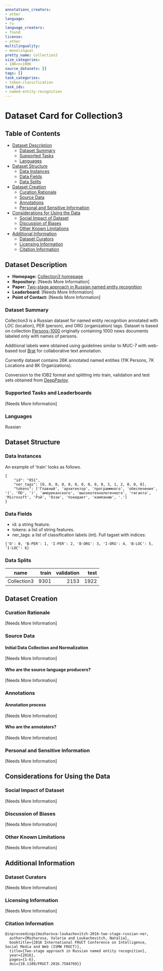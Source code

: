 ```yaml
---
annotations_creators:
- other
language:
- ru
language_creators:
- found
license:
- other
multilinguality:
- monolingual
pretty_name: Collection3
size_categories:
- 10K<n<100K
source_datasets: []
tags: []
task_categories:
- token-classification
task_ids:
- named-entity-recognition
---
```


# Dataset Card for Collection3

## Table of Contents
- [Dataset Description](#dataset-description)
  - [Dataset Summary](#dataset-summary)
  - [Supported Tasks](#supported-tasks-and-leaderboards)
  - [Languages](#languages)
- [Dataset Structure](#dataset-structure)
  - [Data Instances](#data-instances)
  - [Data Fields](#data-instances)
  - [Data Splits](#data-instances)
- [Dataset Creation](#dataset-creation)
  - [Curation Rationale](#curation-rationale)
  - [Source Data](#source-data)
  - [Annotations](#annotations)
  - [Personal and Sensitive Information](#personal-and-sensitive-information)
- [Considerations for Using the Data](#considerations-for-using-the-data)
  - [Social Impact of Dataset](#social-impact-of-dataset)
  - [Discussion of Biases](#discussion-of-biases)
  - [Other Known Limitations](#other-known-limitations)
- [Additional Information](#additional-information)
  - [Dataset Curators](#dataset-curators)
  - [Licensing Information](#licensing-information)
  - [Citation Information](#citation-information)

## Dataset Description

- **Homepage:** [Collection3 homepage](http://labinform.ru/pub/named_entities/index.htm)
- **Repository:** [Needs More Information]
- **Paper:** [Two-stage approach in Russian named entity recognition](https://ieeexplore.ieee.org/document/7584769)
- **Leaderboard:** [Needs More Information]
- **Point of Contact:** [Needs More Information]

### Dataset Summary

Collection3 is a Russian dataset for named entity recognition annotated with LOC (location), PER (person), and ORG (organization) tags. Dataset is based on collection [Persons-1000](http://ai-center.botik.ru/Airec/index.php/ru/collections/28-persons-1000) originally containing 1000 news documents labeled only with names of persons.

Additional labels were obtained using guidelines similar to MUC-7 with web-based tool [Brat](http://brat.nlplab.org/) for collaborative text annotation.

Currently dataset contains 26K annotated named entities (11K Persons, 7K Locations and 8K Organizations).

Conversion to the IOB2 format and splitting into train, validation and test sets obtained from [DeepPavlov](http://files.deeppavlov.ai/deeppavlov_data/collection3_v2.tar.gz).

### Supported Tasks and Leaderboards

[Needs More Information]

### Languages

Russian

## Dataset Structure

### Data Instances

An example of 'train' looks as follows.

```
{
    "id": "851",
    "ner_tags": [0, 0, 0, 0, 0, 0, 0, 0, 0, 0, 3, 1, 2, 0, 0, 0],
    "tokens": ['Главный', 'архитектор', 'программного', 'обеспечения', '(', 'ПО', ')', 'американского', 'высокотехнологичного', 'гиганта', 'Microsoft', 'Рэй', 'Оззи', 'покидает', 'компанию', '.']
}
```

### Data Fields

- id: a string feature.
- tokens: a list of string features.
- ner_tags: a list of classification labels (int). Full tagset with indices:
```
{'O': 0, 'B-PER': 1, 'I-PER': 2, 'B-ORG': 3, 'I-ORG': 4, 'B-LOC': 5, 'I-LOC': 6}
```

### Data Splits

|name|train|validation|test|
|---------|----:|---------:|---:|
|Collection3|9301|2153|1922|

## Dataset Creation

### Curation Rationale

[Needs More Information]

### Source Data

#### Initial Data Collection and Normalization

[Needs More Information]

#### Who are the source language producers?

[Needs More Information]

### Annotations

#### Annotation process

[Needs More Information]

#### Who are the annotators?

[Needs More Information]

### Personal and Sensitive Information

[Needs More Information]

## Considerations for Using the Data

### Social Impact of Dataset

[Needs More Information]

### Discussion of Biases

[Needs More Information]

### Other Known Limitations

[Needs More Information]

## Additional Information

### Dataset Curators

[Needs More Information]

### Licensing Information

[Needs More Information]

### Citation Information
```
@inproceedings{mozharova-loukachevitch-2016-two-stage-russian-ner,
  author={Mozharova, Valerie and Loukachevitch, Natalia},
  booktitle={2016 International FRUCT Conference on Intelligence, Social Media and Web (ISMW FRUCT)},
  title={Two-stage approach in Russian named entity recognition}, 
  year={2016},
  pages={1-6},
  doi={10.1109/FRUCT.2016.7584769}}
  ```